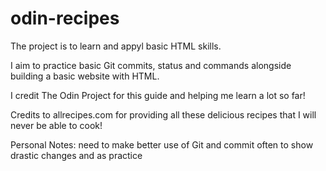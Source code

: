 # odin-recipes
The project is to learn and appyl basic HTML skills.

I aim to practice basic Git commits, status and commands alongside building a basic website with HTML.

I credit The Odin Project for this guide and helping me learn a lot so far!

Credits to allrecipes.com for providing all these delicious recipes that I will never be able to cook!

Personal Notes: need to make better use of Git and commit often to show drastic changes and as practice